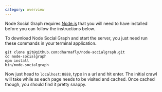 ```yaml
---
category: overview
---
```

Node Social Graph requires [Node.js][node] that you will need to have installed before you can follow the instructions below. 

To download Node Social Graph and start the server, you just need run these commands in your terminal application.

    git clone git@github.com:dharmafly/node-socialgraph.git
    cd node-socialgraph
    npm install
    bin/node-socialgraph

Now just head to `localhost:8888`, type in a url and hit enter. The initial crawl will take while as each page needs to be visited and cached. Once cached though, you should find it pretty snappy.

[node]: http://nodejs.org/